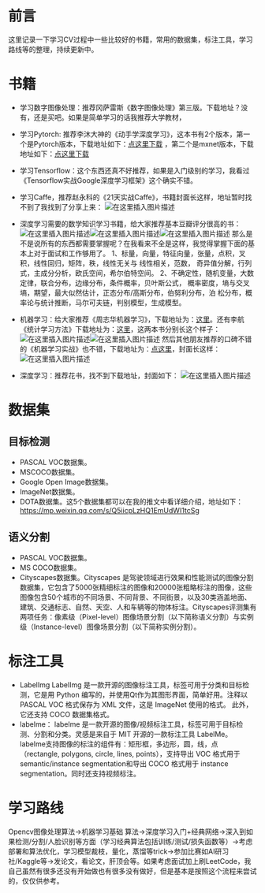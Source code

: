 # 前言
这里记录一下学习CV过程中一些比较好的书籍，常用的数据集，标注工具，学习路线等的整理，持续更新中。
# 书籍
- 学习数字图像处理：推荐冈萨雷斯《数字图像处理》第三版。下载地址？没有，还是买吧。如果是简单学习的话我推荐大学教材，
- 学习Pytorch: 推荐李沐大神的《动手学深度学习》，这本书有2个版本，第一个是Pytorch版本，下载地址如下：[点这里下载](https://pan.baidu.com/s/1e2a7wo-tjTkxKK5EGC5aNA) ，第二个是mxnet版本，下载地址如下：[点这里下载](https://pan.baidu.com/s/12We5KKXYraHq6gKvQKJyuw)
- 学习Tensorflow：这个东西还真不好推荐，如果是入门级别的学习，我看过《Tensorflow实战Google深度学习框架》这个确实不错。
- 学习Caffe，推荐赵永科的《21天实战Caffe》，书籍封面长这样，地址暂时找不到了我找到了分享上来：
![在这里插入图片描述](https://img-blog.csdnimg.cn/2019120510511242.png?x-oss-process=image/watermark,type_ZmFuZ3poZW5naGVpdGk,shadow_10,text_aHR0cHM6Ly9ibG9nLmNzZG4ubmV0L2p1c3Rfc29ydA==,size_16,color_FFFFFF,t_70)
- 深度学习需要的数学知识学习书籍，给大家推荐基本豆瓣评分很高的书：
![在这里插入图片描述](https://img-blog.csdnimg.cn/20191205105723966.png?x-oss-process=image/watermark,type_ZmFuZ3poZW5naGVpdGk,shadow_10,text_aHR0cHM6Ly9ibG9nLmNzZG4ubmV0L2p1c3Rfc29ydA==,size_16,color_FFFFFF,t_70)![在这里插入图片描述](https://img-blog.csdnimg.cn/20191205105729390.png?x-oss-process=image/watermark,type_ZmFuZ3poZW5naGVpdGk,shadow_10,text_aHR0cHM6Ly9ibG9nLmNzZG4ubmV0L2p1c3Rfc29ydA==,size_16,color_FFFFFF,t_70)![在这里插入图片描述](https://img-blog.csdnimg.cn/20191205105747877.png?x-oss-process=image/watermark,type_ZmFuZ3poZW5naGVpdGk,shadow_10,text_aHR0cHM6Ly9ibG9nLmNzZG4ubmV0L2p1c3Rfc29ydA==,size_16,color_FFFFFF,t_70)
那么是不是说所有的东西都需要掌握呢？在我看来不全是这样，我觉得掌握下面的基本上对于面试和工作够用了。
1、标量，向量，特征向量，张量，点积，叉积，线性回归，矩阵，秩，线性无关与
线性相关，范数， 奇异值分解，行列式，主成分分析，欧氏空间，希尔伯特空间。
2、不确定性，随机变量，大数定律，联合分布，边缘分布，条件概率，贝叶斯公式，
概率密度，墒与交叉墒，期望，最大似然估计，正态分布/高斯分布，伯努利分布，泊
松分布，概率论与统计推断，马尔可夫链，判别模型，生成模型。

- 机器学习：给大家推荐《周志华机器学习》，下载地址为：[这里](https://pan.baidu.com/s/18s-s4mWNL-8sCllyN0VSLg)。还有李航《统计学习方法》下载地址为：[这里](https://pan.baidu.com/s/1D6JZhNwxUCeQ6IGhqhnIZQ)，这两本书分别长这个样子：
![在这里插入图片描述](https://img-blog.csdnimg.cn/20191205111236189.png?x-oss-process=image/watermark,type_ZmFuZ3poZW5naGVpdGk,shadow_10,text_aHR0cHM6Ly9ibG9nLmNzZG4ubmV0L2p1c3Rfc29ydA==,size_16,color_FFFFFF,t_70)![在这里插入图片描述](https://img-blog.csdnimg.cn/20191205111248887.png?x-oss-process=image/watermark,type_ZmFuZ3poZW5naGVpdGk,shadow_10,text_aHR0cHM6Ly9ibG9nLmNzZG4ubmV0L2p1c3Rfc29ydA==,size_16,color_FFFFFF,t_70)
然后其他朋友推荐的口碑不错的《机器学习实战》也不错，下载地址为：[点这里](https://pan.baidu.com/s/1Pnf_2Ikjaqbh0lQg--ifEA)，封面长这样：
![在这里插入图片描述](https://img-blog.csdnimg.cn/20191205112604219.png?x-oss-process=image/watermark,type_ZmFuZ3poZW5naGVpdGk,shadow_10,text_aHR0cHM6Ly9ibG9nLmNzZG4ubmV0L2p1c3Rfc29ydA==,size_16,color_FFFFFF,t_70)
- 深度学习：推荐花书，找不到下载地址，封面如下：
![在这里插入图片描述](https://img-blog.csdnimg.cn/20191205112837104.png?x-oss-process=image/watermark,type_ZmFuZ3poZW5naGVpdGk,shadow_10,text_aHR0cHM6Ly9ibG9nLmNzZG4ubmV0L2p1c3Rfc29ydA==,size_16,color_FFFFFF,t_70)

# 数据集

 ## 目标检测
 - PASCAL VOC数据集。
 - MSCOCO数据集。
 - Google Open Image数据集。
 - ImageNet数据集。
 - DOTA数据集。这5个数据集都可以在我的推文中看详细介绍，地址如下：https://mp.weixin.qq.com/s/Q5iicpLzHQ1EmUdWI1tcSg

## 语义分割
 - PASCAL VOC数据集。
 - MS COCO数据集。
 - Cityscapes数据集。Cityscapes 是驾驶领域进行效果和性能测试的图像分割数据集，它包含了5000张精细标注的图像和20000张粗略标注的图像，这些图像包含50个城市的不同场景、不同背景、不同街景，以及30类涵盖地面、建筑、交通标志、自然、天空、人和车辆等的物体标注。Cityscapes评测集有两项任务：像素级（Pixel-level）图像场景分割（以下简称语义分割）与实例级（Instance-level）图像场景分割（以下简称实例分割）。

# 标注工具
- LabelImg LabelImg 是一款开源的图像标注工具，标签可用于分类和目标检测，它是用 Python 编写的，并使用Qt作为其图形界面，简单好用。注释以 PASCAL VOC 格式保存为 XML 文件，这是 ImageNet 使用的格式。 此外，它还支持 COCO 数据集格式。
- labelme： labelme 是一款开源的图像/视频标注工具，标签可用于目标检测、分割和分类。灵感是来自于 MIT 开源的一款标注工具 LabelMe。labelme支持图像的标注的组件有：矩形框，多边形，圆，线，点（rectangle, polygons, circle, lines, points），支持导出 VOC 格式用于 semantic/instance segmentation和导出 COCO 格式用于 instance segmentation。同时还支持视频标注。

# 学习路线
Opencv图像处理算法->机器学习基础 算法->深度学习入门+经典网络->深入到如果检测/分割/人脸识别等方面（学习经典算法包括训练/测试/损失函数等）->考虑部署和算法优化，学习模型裁枝，量化，蒸馏等trick->参加比赛如AI研习社/Kaggle等->发论文，看论文，肝顶会等。如果考虑面试加上刷LeetCode，我自己虽然有很多还没有开始做也有很多没有做好，但是基本是按照这个流程来尝试的，仅仅供参考。